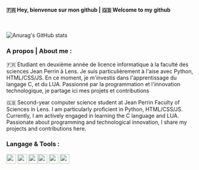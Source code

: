 #### 🇫🇷 Hey, bienvenue sur mon github | 🇬🇧 Welcome to my github
<br>

![Anurag's GitHub stats](https://github-readme-stats.vercel.app/api?username=GregAuRizzz&show_icons=true&theme=radical)

### A propos | About me :
🇫🇷 Etudiant en deuxième année de licence informatique à la faculté des sciences Jean Perrin à Lens. Je suis particulièrement à l'aise avec Python, HTML/CSS/JS. En ce moment, je m'investis dans l'apprentissage du langage C, et du LUA. Passionné par la programmation et l'innovation technologique, je partage ici mes projets et contributions

🇬🇧 Second-year computer science student at Jean Perrin Faculty of Sciences in Lens. I am particularly proficient in Python, HTML/CSS/JS. Currently, I am actively engaged in learning the C language and LUA. Passionate about programming and technological innovation, I share my projects and contributions here.


### Langage & Tools :
<img width="25px" src="https://cdn.jsdelivr.net/gh/devicons/devicon/icons/python/python-original.svg" /> <img width="25px" src="https://cdn.jsdelivr.net/gh/devicons/devicon/icons/html5/html5-original.svg" /> <img width="25px" src="https://cdn.jsdelivr.net/gh/devicons/devicon/icons/css3/css3-original.svg" /><img width="25px" src="https://cdn.jsdelivr.net/gh/devicons/devicon/icons/javascript/javascript-original.svg" /> <img width="25px" src="https://cdn.jsdelivr.net/gh/devicons/devicon/icons/lua/lua-original.svg" /> <img width="25px" src="https://cdn.jsdelivr.net/gh/devicons/devicon/icons/c/c-original.svg" /> <link width="25px" rel="stylesheet" href="https://cdn.jsdelivr.net/gh/devicons/devicon@v2.15.1/devicon.min.css">

<!--
### Contact me :
![img_contact]("ttps://cdn.jsdelivr.net/gh/devicons/devicon@v2.15.1/devicon.min.css")
![img_contact](.img/discord)
![img_contact](.img/discord)
![img_contact](.img/discord)
-->
